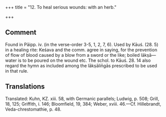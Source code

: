 +++
title = "12. To heal serious wounds: with an herb."

+++
## Comment
Found in Pāipp. iv. (in the verse-order 3-5, 1, 2, 7, 6). Used by Kāuś. (28. 5) in a healing rite: Keśava and the comm. agree in saying, for the prevention of flow of blood caused by a blow from a sword or the like; boiled lākṣā—water is to be poured on the wound etc. The schol. to Kāuś. 28. 14 also regard the hymn as included among the lākṣālin̄gās prescribed to be used in that rule.


## Translations
Translated: Kuhn, KZ. xiii. 58, with Germanic parallels; Ludwig, p. 508; Grill, 18, 125; Griffith, i. 146; Bloomfield, 19, 384; Weber, xviii. 46.—Cf. Hillebrandt, Veda-chrestomathie, p. 48.
